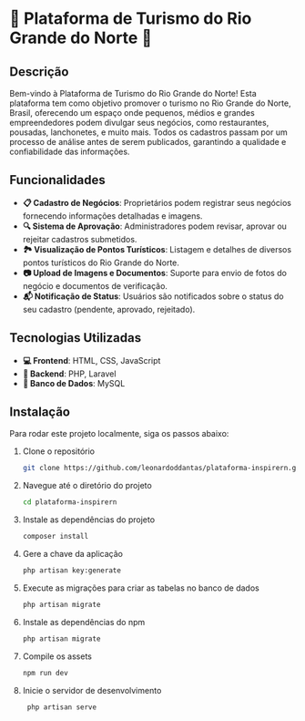 # 🌟 Plataforma de Turismo do Rio Grande do Norte 🌴

## Descrição
Bem-vindo à Plataforma de Turismo do Rio Grande do Norte! Esta plataforma tem como objetivo promover o turismo no Rio Grande do Norte, Brasil, oferecendo um espaço onde pequenos, médios e grandes empreendedores podem divulgar seus negócios, como restaurantes, pousadas, lanchonetes, e muito mais. Todos os cadastros passam por um processo de análise antes de serem publicados, garantindo a qualidade e confiabilidade das informações.

## Funcionalidades
- **📋 Cadastro de Negócios**: Proprietários podem registrar seus negócios fornecendo informações detalhadas e imagens.
- **🔍 Sistema de Aprovação**: Administradores podem revisar, aprovar ou rejeitar cadastros submetidos.
- **🏞️ Visualização de Pontos Turísticos**: Listagem e detalhes de diversos pontos turísticos do Rio Grande do Norte.
- **📷 Upload de Imagens e Documentos**: Suporte para envio de fotos do negócio e documentos de verificação.
- **📬 Notificação de Status**: Usuários são notificados sobre o status do seu cadastro (pendente, aprovado, rejeitado).

## Tecnologias Utilizadas
- **💻 Frontend**: HTML, CSS, JavaScript
- **🔧 Backend**: PHP, Laravel
- **💾 Banco de Dados**: MySQL

## Instalação
Para rodar este projeto localmente, siga os passos abaixo:

1. Clone o repositório
   ```bash
   git clone https://github.com/leonardoddantas/plataforma-inspirern.git

2. Navegue até o diretório do projeto
    ```bash
   cd plataforma-inspirern

3. Instale as dependências do projeto
    ```bash
    composer install

4. Gere a chave da aplicação
     ```bash
     php artisan key:generate
5. Execute as migrações para criar as tabelas no banco de dados
   ```bash
   php artisan migrate

6. Instale as dependências do npm
   ```bash
   php artisan migrate

7. Compile os assets
   ```bash
   npm run dev

8. Inicie o servidor de desenvolvimento
   ```bash
    php artisan serve
